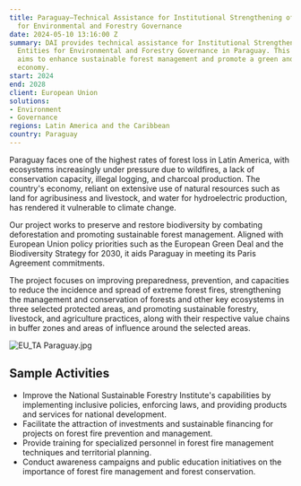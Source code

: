 ```yaml
---
title: Paraguay—Technical Assistance for Institutional Strengthening of National Entities
  for Environmental and Forestry Governance
date: 2024-05-10 13:16:00 Z
summary: DAI provides technical assistance for Institutional Strengthening of National
  Entities for Environmental and Forestry Governance in Paraguay. This initiative
  aims to enhance sustainable forest management and promote a green and resilient
  economy.
start: 2024
end: 2028
client: European Union
solutions:
- Environment
- Governance
regions: Latin America and the Caribbean
country: Paraguay
---
```


Paraguay faces one of the highest rates of forest loss in Latin America, with ecosystems increasingly under pressure due to wildfires, a lack of conservation capacity, illegal logging, and charcoal production. The country's economy, reliant on extensive use of natural resources such as land for agribusiness and livestock, and water for hydroelectric production, has rendered it vulnerable to climate change.

Our project works to preserve and restore biodiversity by combating deforestation and promoting sustainable forest management. Aligned with European Union policy priorities such as the European Green Deal and the Biodiversity Strategy for 2030, it aids Paraguay in meeting its Paris Agreement commitments.

The project focuses on improving preparedness, prevention, and capacities to reduce the incidence and spread of extreme forest fires, strengthening the management and conservation of forests and other key ecosystems in three selected protected areas, and promoting sustainable forestry, livestock, and agriculture practices, along with their respective value chains in buffer zones and areas of influence around the selected areas.

![EU_TA Paraguay.jpg](/uploads/EU_TA%20Paraguay.jpg)

## Sample Activities 

* Improve the National Sustainable Forestry Institute's capabilities by implementing inclusive policies, enforcing laws, and providing products and services for national development.
* Facilitate the attraction of investments and sustainable financing for projects on forest fire prevention and management.
* Provide training for specialized personnel in forest fire management techniques and territorial planning.
* Conduct awareness campaigns and public education initiatives on the importance of forest fire management and forest conservation.